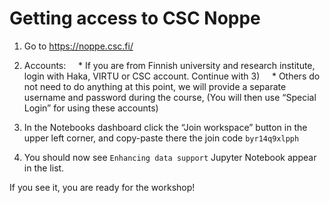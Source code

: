 # Getting access to CSC Noppe

1) Go to https://noppe.csc.fi/
2) Accounts:
    * If you are from Finnish university and research institute, login with Haka, VIRTU or CSC account. Continue with 3)
    * Others do not need to do anything at this point, we will provide a separate username and password during the course, (You will then use “Special Login” for using these accounts)

3) In the Notebooks dashboard click the “Join workspace” button in the upper left corner, and copy-paste there the join code `byr14q9xlpph`
4) You should now see `Enhancing data support` Jupyter Notebook appear in the list.

If you see it, you are ready for the workshop!
